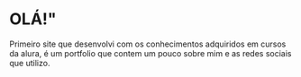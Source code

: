 <link rel="stylesheet" href="./style.css">
<h1 class="apresentacao__titulo">OLÁ!"</h1>
<p class="apresentacao__texto">Primeiro site que desenvolvi com os conhecimentos adquiridos em cursos da alura, é um portfolio que contem um pouco sobre mim e as redes sociais que utilizo.</p>
